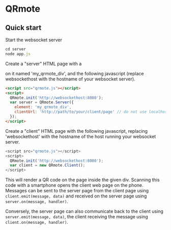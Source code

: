 QRmote
======

Quick start
-----------

Start the websocket server

```javascript
cd server
node app.js
```

Create a "server" HTML page with a <div> on it named 'my_qrmote_div', and the following javascript (replace websockethost with the hostname
of your websocket server).

```html
<script src="qrmote.js"></script>
<script>
  QRmote.init('http://websockethost:8080');
  var server = QRmote.Server({
    element: 'my_qrmote_div',
    clientUrl: 'http://path/to/your/client/page' // do not use localhost here - it will not work on the phone
  });
</script>
```

Create a "client" HTML page with the following javascript, replacing 'websockethost' with the hostname of the host running your websocket server.

```javascript
<script src="qrmote.js"></script>
<script>
  QRmote.init('http://websockethost:8080');
  var client = new QRmote.Client();
</script>
```

This will render a QR code on the page inside the given div. Scanning this code with a smartphone opens the client web page on the phone.
Messages can be sent to the server page from the client page using `client.emit(message, data)` and received on the server page using
`server.on(message, handler)`.

Conversely, the server page can also communicate back to the client using `server.emit(message, data)`, the client receiving the message
using `client.on(message, handler)`.
